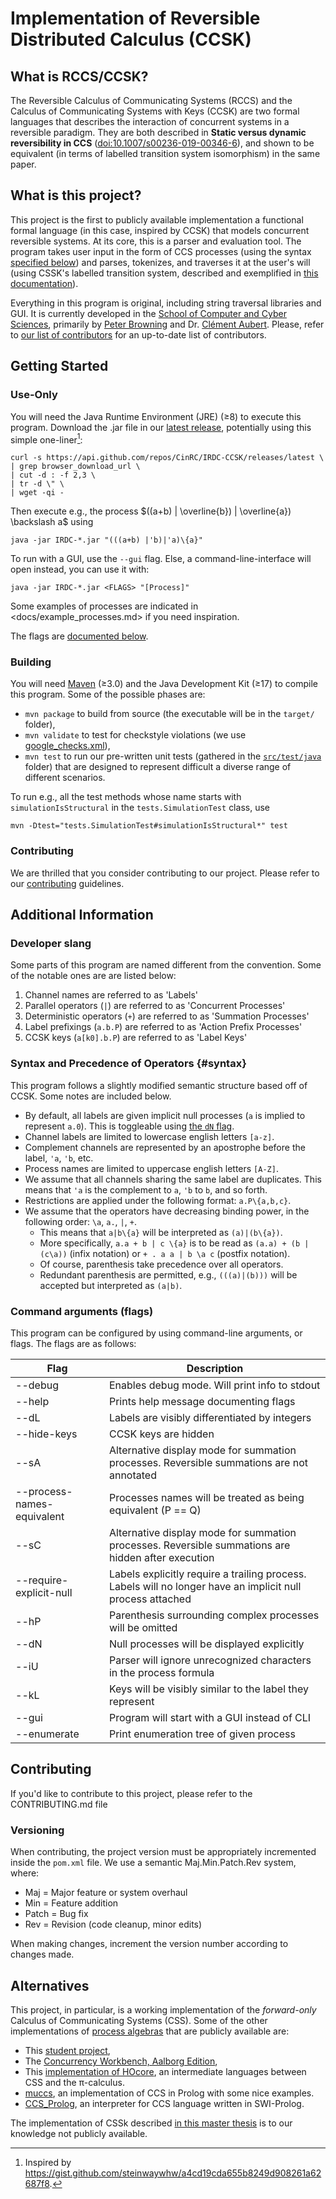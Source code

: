 # Implementation of Reversible Distributed Calculus (CCSK)

## What is RCCS/CCSK?

The Reversible Calculus of Communicating Systems (RCCS) and the Calculus of Communicating Systems with Keys (CCSK) are two formal languages that describes the interaction of concurrent systems in a reversible paradigm.
They are both described in **Static versus dynamic reversibility in CCS** ([doi:10.1007/s00236-019-00346-6](https://doi.org/10.1007/s00236-019-00346-6)), and shown to be equivalent (in terms of labelled transition system isomorphism) in the same paper.

## What is this project?

This project is the first to publicly available implementation a functional formal language (in this case, inspired by CCSK) that models concurrent reversible systems.
At its core, this is a parser and evaluation tool.
The program takes user input in the form of CCS processes (using the syntax [specified below](#syntax)) and parses, tokenizes, and traverses it at the user's will (using CSSK's labelled transition system, described and exemplified in [this documentation](docs/lts.md)).

Everything in this program is original, including string traversal libraries and GUI.
It is currently developed in the [School of Computer and Cyber Sciences](https://www.augusta.edu/ccs/), primarily by [Peter Browning](https://petech.me/) and Dr. [Clément Aubert](https://spots.augusta.edu/caubert/).
Please, refer to [our list of contributors](https://github.com/CinRC/IRDC-CCSK/graphs/contributors) for an up-to-date list of contributors.

## Getting Started

### Use-Only

You will need the Java Runtime Environment (JRE) (≥8) to execute this program.
Download the .jar file in our [latest release](https://github.com/CinRC/IRDC-CCSK/releases/latest), potentially using this simple one-liner[^1]:
[^1]: Inspired by <https://gist.github.com/steinwaywhw/a4cd19cda655b8249d908261a62687f8>.

```
curl -s https://api.github.com/repos/CinRC/IRDC-CCSK/releases/latest \
| grep browser_download_url \
| cut -d : -f 2,3 \
| tr -d \" \
| wget -qi -
```

Then execute e.g., the process $((a+b) | \overline{b}) | \overline{a}) \backslash a$ using

```
java -jar IRDC-*.jar "(((a+b) |'b)|'a)\{a}"
```

To run with a GUI, use the `--gui` flag. Else, a command-line-interface will open instead, you can use it with:

```
java -jar IRDC-*.jar <FLAGS> "[Process]"
```

Some examples of processes are indicated in <docs/example_processes.md> if you need inspiration.

The flags are [documented below](#command-arguments-flags).


### Building

You will need [Maven](https://maven.apache.org/) (≥3.0) and the Java Development Kit (≥17) to compile this program.
Some of the possible phases are:

- `mvn package` to build from source (the executable will be in the `target/` folder),
- `mvn validate` to test for checkstyle violations (we use [google_checks.xml](google_checks.xml)),
- `mvn test` to run our pre-written unit tests (gathered in the [`src/test/java`](src/test/java) folder) that are designed to represent difficult a diverse range of different scenarios.

To run e.g., all the test methods whose name starts with `simulationIsStructural` in the `tests.SimulationTest` class, use

```
mvn -Dtest="tests.SimulationTest#simulationIsStructural*" test
```

### Contributing

We are thrilled that you consider contributing to our project.
Please refer to our [contributing](CONTRIBUTING.md) guidelines.

## Additional Information

### Developer slang

Some parts of this program are named different from the convention. Some of the notable ones are are listed below:

1. Channel names are referred to as 'Labels'
2. Parallel operators (`|`) are referred to as 'Concurrent Processes'
3. Deterministic operators (`+`) are referred to as 'Summation Processes'
4. Label prefixings (`a.b.P`) are referred to as 'Action Prefix Processes'
5. CCSK keys (`a[k0].b.P`) are referred to as 'Label Keys'

### Syntax and Precedence of Operators {#syntax}

This program follows a slightly modified semantic structure based off of CCSK. Some notes are included below.
- By default, all labels are given implicit null processes (`a` is implied to represent `a.0`). This is toggleable using [the `dN` flag](#command-arguments-flags).
- Channel labels are limited to lowercase english letters `[a-z]`.
- Complement channels are represented by an apostrophe before the label, `'a`, `'b`, etc.
- Process names are limited to uppercase english letters `[A-Z]`.
- We assume that all channels sharing the same label are duplicates. This means that `'a` is the complement to `a`, `'b` to `b`, and so forth.
- Restrictions are applied under the following format: `a.P\{a,b,c}`.
- We assume that the operators have decreasing binding power, in the following order: `\a`, `a.`, `|`, `+`.
  - This means that `a|b\{a}` will be interpreted as `(a)|(b\{a})`.
  - More specifically, `a.a + b | c \{a}` is to be read as `(a.a) + (b | (c\a))` (infix notation) or `+ . a a | b \a c`  (postfix notation).
  - Of course, parenthesis take precedence over all operators.
  - Redundant parenthesis are permitted, e.g., `(((a)|(b)))` will be accepted but interpreted as `(a|b)`.

### Command arguments (flags)

This program can be configured by using command-line arguments, or flags. The flags are as follows:

| **Flag**    	                       | **Description**                                                                                            	 |
|-------------------------------------|--------------------------------------------------------------------------------------------------------------|
| --debug     	                       | Enables debug mode. Will print info to stdout                                                              	 |
| --help      	                       | Prints help message documenting flags                                                                      	 |
| --dL        	                       | Labels are visibly differentiated by integers                                                              	 |
| --hide-keys 	                       | CCSK keys are hidden                                                                                       	 |
| --sA        	                       | Alternative display mode for summation processes. Reversible summations are not annotated                  	 |
| --process-names-equivalent        	 | Processes names will be treated as being equivalent (P == Q)                  	                              |
| --sC        	                       | Alternative display mode for summation processes. Reversible summations are hidden after execution         	 |
| --require-explicit-null        	    | Labels explicitly require a trailing process. Labels will no longer have an implicit null process attached 	 |
| --hP        	                       | Parenthesis surrounding complex processes will be omitted                                                  	 |
| --dN        	                       | Null processes will be displayed explicitly                                                                	 |
| --iU        	                       | Parser will ignore unrecognized characters in the process formula                                          	 |
| --kL        	                       | Keys will be visibly similar to the label they represent                                                   	 |
| --gui       	                       | Program will start with a GUI instead of CLI                                                               	 |
| --enumerate  	                      | Print enumeration tree of given process                                                                    	 |


## Contributing

If you'd like to contribute to this project, please refer to the CONTRIBUTING.md file

### Versioning

When contributing, the project version must be appropriately incremented inside the `pom.xml` file. We use a semantic Maj.Min.Patch.Rev system, where:
* Maj     = Major feature or system overhaul
* Min     = Feature addition
* Patch   = Bug fix 
* Rev     = Revision (code cleanup, minor edits)

When making changes, increment the version number according to changes made.



## Alternatives

This project, in particular, is a working implementation of the _forward-only_ Calculus of Communicating Systems (CSS).
Some of the other implementations of [process algebras](https://en.wikipedia.org/wiki/Process_calculus) that are publicly available are:

- This [student project](https://github.com/ComputerScience-Projects/Calculus-of-Communicating-Systems),
- The [Concurrency Workbench, Aalborg Edition](http://caal.cs.aau.dk/),
- This [implementation of HOcore](https://people.rennes.inria.fr/Alan.Schmitt/research/hocore/), an intermediate languages between CSS and the π-calculus.
- [muccs](https://github.com/andreasimonetto/muccs), an implementation of CCS in Prolog with some nice examples.
- [CCS_Prolog](https://github.com/CoffeeStraw/CCS_Prolog), an interpreter for CCS language written in SWI-Prolog.

The implementation of CSSk described [in this master thesis](https://leicester.figshare.com/articles/thesis/SimCCSK_simulation_of_the_reversible_process_calculi_CCSK/10091681) is to our knowledge not publicly available.

